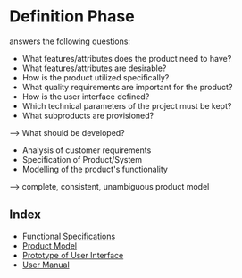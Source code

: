 # Definition Phase

answers the following questions:
- What features/attributes does the product need to have?
- What features/attributes are desirable?
- How is the product utilized specifically?
- What quality requirements are important for the product?
- How is the user interface defined?
- Which technical parameters of the project must be kept?
- What subproducts are provisioned?

--> What should be developed?



- Analysis of customer requirements
- Specification of Product/System
- Modelling of the product's functionality

--> complete, consistent, unambiguous product model


## Index

- [Functional Specifications](/Pages/2Definition/2.1.0FunctionalSpecifications.md)
- [Product Model](/Pages/2Definition/2.2.0ProductModel.md)
- [Prototype of User Interface](/Pages/2Definition/2.3.0PrototypeUI.md)
- [User Manual](/Pages/2Definition/2.4.0UserManual.md)